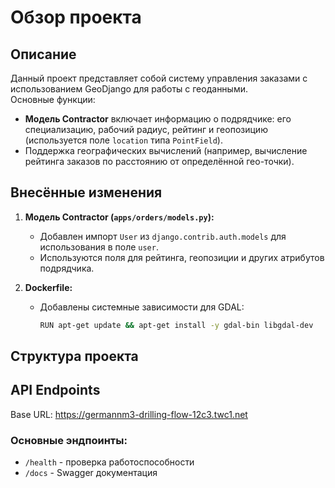 # Обзор проекта

## Описание
Данный проект представляет собой систему управления заказами с использованием GeoDjango для работы с геоданными.  
Основные функции:
- **Модель Contractor** включает информацию о подрядчике: его специализацию, рабочий радиус, рейтинг и геопозицию (используется поле `location` типа `PointField`).
- Поддержка географических вычислений (например, вычисление рейтинга заказов по расстоянию от определённой гео-точки).

## Внесённые изменения
1. **Модель Contractor (`apps/orders/models.py`):**
   - Добавлен импорт `User` из `django.contrib.auth.models` для использования в поле `user`.
   - Используются поля для рейтинга, геопозиции и других атрибутов подрядчика.

2. **Dockerfile:**
   - Добавлены системные зависимости для GDAL:
     ```bash
     RUN apt-get update && apt-get install -y gdal-bin libgdal-dev
     ```
     
## Структура проекта 

## API Endpoints

Base URL: https://germannm3-drilling-flow-12c3.twc1.net

### Основные эндпоинты:
- `/health` - проверка работоспособности
- `/docs` - Swagger документация 